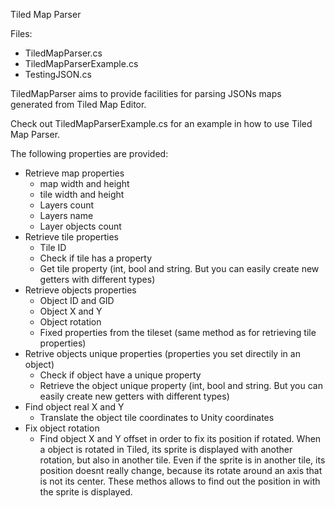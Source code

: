 Tiled Map Parser

Files:
+ TiledMapParser.cs
+ TiledMapParserExample.cs
+ TestingJSON.cs

TiledMapParser aims to provide facilities for parsing JSONs maps generated from Tiled Map Editor.

Check out TiledMapParserExample.cs for an example in how to use Tiled Map Parser.

The following properties are provided:

- Retrieve map properties
	* map width and height
	* tile width and height
	* Layers count
	* Layers name
	* Layer objects count
- Retrieve tile properties
	* Tile ID
	* Check if tile has a property
	* Get tile property (int, bool and string. But you can easily create new getters with different types)
- Retrieve objects properties
	* Object ID and GID
	* Object X and Y
	* Object rotation
	* Fixed properties from the tileset (same method as for retrieving tile properties)
- Retrive objects unique properties (properties you set directily in an object)
	* Check if object have a unique property
	* Retrieve the object unique property (int, bool and string. But you can easily create new getters with different types)
- Find object real X and Y
	* Translate the object tile coordinates to Unity coordinates
- Fix object rotation
	* Find object X and Y offset in order to fix its position if rotated. When a object is rotated in Tiled, its sprite is displayed with another rotation, but also in another tile. Even if the sprite is in another tile, its position doesnt really change, because its rotate around an axis that is not its center. These methos allows to find out the position in with the sprite is displayed.


